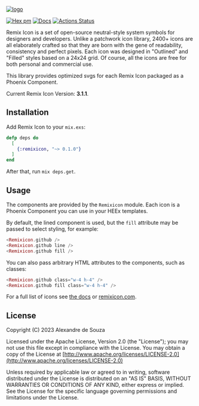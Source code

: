 [![logo](http://cdn.remixicon.com/logo-github.svg)](https://remixicon.com)

[![Hex pm](http://img.shields.io/hexpm/v/remixicon.svg?style=flat)](https://hex.pm/packages/remixicon)
[![Docs](https://img.shields.io/badge/hex.pm-docs-8e7ce6.svg)](https://hexdocs.pm/remixicon)
[![Actions Status](https://github.com/aleDsz/remixicon_elixir/workflows/Test/badge.svg)](https://github.com/aleDsz/remixicon_elixir/actions)

Remix Icon is a set of open-source neutral-style system symbols for designers and developers. Unlike a patchwork icon library, 2400+ icons are all elaborately crafted so that they are born with the gene of readability, consistency and perfect pixels. Each icon was designed in "Outlined" and "Filled" styles based on a 24x24 grid. Of course, all the icons are free for both personal and commercial use.

This library provides optimized svgs for each Remix Icon packaged as a Phoenix Component.

Current Remix Icon Version: **3.1.1**.

## Installation

Add Remix Icon to your `mix.exs`:

```elixir
defp deps do
  [
    {:remixicon, "~> 0.1.0"}
  ]
end
```

After that, run `mix deps.get`.

## Usage

The components are provided by the `Remixicon` module. Each icon is a Phoenix Component you can use in your HEEx templates.

By default, the lined component is used, but the `fill`
attribute may be passed to select styling, for example:

```eex
<Remixicon.github />
<Remixicon.github line />
<Remixicon.github fill />
```

You can also pass arbitrary HTML attributes to the components, such as classes:

```eex
<Remixicon.github class="w-4 h-4" />
<Remixicon.github fill class="w-4 h-4" />
```

For a full list of icons see [the docs](https://hexdocs.pm/remixicon/api-reference.html) or [remixicon.com](https://remixicon.com/).

## License

Copyright (C) 2023 Alexandre de Souza

Licensed under the Apache License, Version 2.0 (the "License");
you may not use this file except in compliance with the License.
You may obtain a copy of the License at [http://www.apache.org/licenses/LICENSE-2.0](http://www.apache.org/licenses/LICENSE-2.0)

Unless required by applicable law or agreed to in writing, software
distributed under the License is distributed on an "AS IS" BASIS,
WITHOUT WARRANTIES OR CONDITIONS OF ANY KIND, either express or implied.
See the License for the specific language governing permissions and
limitations under the License.
